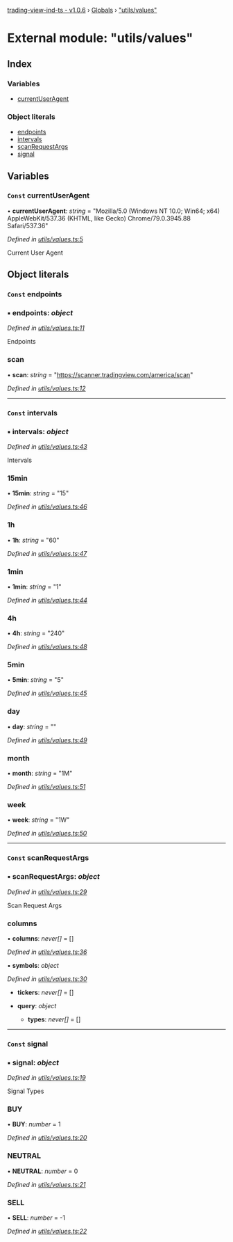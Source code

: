 [trading-view-ind-ts - v1.0.6](../README.md) › [Globals](../globals.md) › ["utils/values"](_utils_values_.md)

# External module: "utils/values"

## Index

### Variables

* [currentUserAgent](_utils_values_.md#const-currentuseragent)

### Object literals

* [endpoints](_utils_values_.md#const-endpoints)
* [intervals](_utils_values_.md#const-intervals)
* [scanRequestArgs](_utils_values_.md#const-scanrequestargs)
* [signal](_utils_values_.md#const-signal)

## Variables

### `Const` currentUserAgent

• **currentUserAgent**: *string* = "Mozilla/5.0 (Windows NT 10.0; Win64; x64) AppleWebKit/537.36 (KHTML, like Gecko) Chrome/79.0.3945.88 Safari/537.36"

*Defined in [utils/values.ts:5](https://github.com/edmundpf/trading-view-ind-ts/blob/8d62b33/src/utils/values.ts#L5)*

Current User Agent

## Object literals

### `Const` endpoints

### ▪ **endpoints**: *object*

*Defined in [utils/values.ts:11](https://github.com/edmundpf/trading-view-ind-ts/blob/8d62b33/src/utils/values.ts#L11)*

Endpoints

###  scan

• **scan**: *string* = "https://scanner.tradingview.com/america/scan"

*Defined in [utils/values.ts:12](https://github.com/edmundpf/trading-view-ind-ts/blob/8d62b33/src/utils/values.ts#L12)*

___

### `Const` intervals

### ▪ **intervals**: *object*

*Defined in [utils/values.ts:43](https://github.com/edmundpf/trading-view-ind-ts/blob/8d62b33/src/utils/values.ts#L43)*

Intervals

###  15min

• **15min**: *string* = "15"

*Defined in [utils/values.ts:46](https://github.com/edmundpf/trading-view-ind-ts/blob/8d62b33/src/utils/values.ts#L46)*

###  1h

• **1h**: *string* = "60"

*Defined in [utils/values.ts:47](https://github.com/edmundpf/trading-view-ind-ts/blob/8d62b33/src/utils/values.ts#L47)*

###  1min

• **1min**: *string* = "1"

*Defined in [utils/values.ts:44](https://github.com/edmundpf/trading-view-ind-ts/blob/8d62b33/src/utils/values.ts#L44)*

###  4h

• **4h**: *string* = "240"

*Defined in [utils/values.ts:48](https://github.com/edmundpf/trading-view-ind-ts/blob/8d62b33/src/utils/values.ts#L48)*

###  5min

• **5min**: *string* = "5"

*Defined in [utils/values.ts:45](https://github.com/edmundpf/trading-view-ind-ts/blob/8d62b33/src/utils/values.ts#L45)*

###  day

• **day**: *string* = ""

*Defined in [utils/values.ts:49](https://github.com/edmundpf/trading-view-ind-ts/blob/8d62b33/src/utils/values.ts#L49)*

###  month

• **month**: *string* = "1M"

*Defined in [utils/values.ts:51](https://github.com/edmundpf/trading-view-ind-ts/blob/8d62b33/src/utils/values.ts#L51)*

###  week

• **week**: *string* = "1W"

*Defined in [utils/values.ts:50](https://github.com/edmundpf/trading-view-ind-ts/blob/8d62b33/src/utils/values.ts#L50)*

___

### `Const` scanRequestArgs

### ▪ **scanRequestArgs**: *object*

*Defined in [utils/values.ts:29](https://github.com/edmundpf/trading-view-ind-ts/blob/8d62b33/src/utils/values.ts#L29)*

Scan Request Args

###  columns

• **columns**: *never[]* =  []

*Defined in [utils/values.ts:36](https://github.com/edmundpf/trading-view-ind-ts/blob/8d62b33/src/utils/values.ts#L36)*

▪ **symbols**: *object*

*Defined in [utils/values.ts:30](https://github.com/edmundpf/trading-view-ind-ts/blob/8d62b33/src/utils/values.ts#L30)*

* **tickers**: *never[]* =  []

* **query**: *object*

  * **types**: *never[]* =  []

___

### `Const` signal

### ▪ **signal**: *object*

*Defined in [utils/values.ts:19](https://github.com/edmundpf/trading-view-ind-ts/blob/8d62b33/src/utils/values.ts#L19)*

Signal Types

###  BUY

• **BUY**: *number* = 1

*Defined in [utils/values.ts:20](https://github.com/edmundpf/trading-view-ind-ts/blob/8d62b33/src/utils/values.ts#L20)*

###  NEUTRAL

• **NEUTRAL**: *number* = 0

*Defined in [utils/values.ts:21](https://github.com/edmundpf/trading-view-ind-ts/blob/8d62b33/src/utils/values.ts#L21)*

###  SELL

• **SELL**: *number* =  -1

*Defined in [utils/values.ts:22](https://github.com/edmundpf/trading-view-ind-ts/blob/8d62b33/src/utils/values.ts#L22)*
